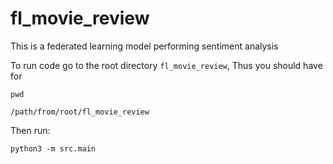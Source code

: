 # fl_movie_review
This is a federated learning model performing sentiment analysis


To run code go to the root directory `fl_movie_review`,
Thus you should have for
```shell
pwd
```

```output
/path/from/root/fl_movie_review
```


Then run:
```shell
python3 -m src.main
```

